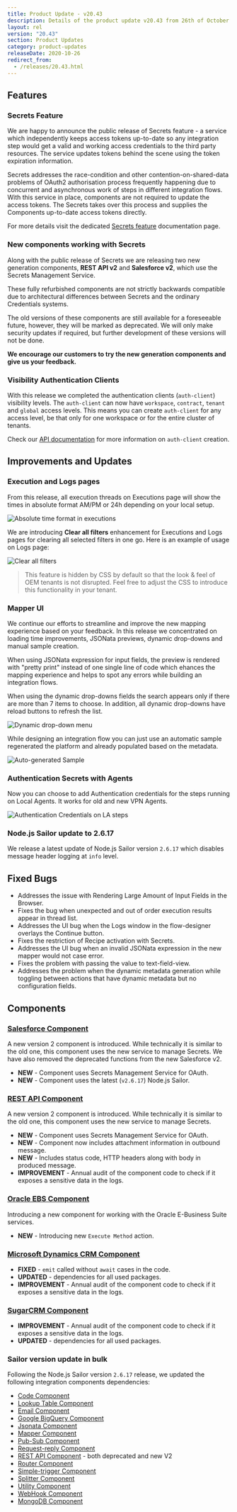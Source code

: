 ```yaml
---
title: Product Update - v20.43
description: Details of the product update v20.43 from 26th of October 2020.
layout: rel
version: "20.43"
section: Product Updates
category: product-updates
releaseDate: 2020-10-26
redirect_from:
  - /releases/20.43.html
---
```


## Features

### Secrets Feature

We are happy to announce the public release of Secrets feature - a service which independently
keeps access tokens up-to-date so any integration step would get a valid and working
access credentials to the third party resources. The service updates tokens behind the
scene using the token expiration information.

Secrets addresses the race-condition and other contention-on-shared-data problems
of OAuth2 authorisation process frequently happening due to concurrent and asynchronous
work of steps in different integration flows. With this service in place, components
are not required to update the access tokens. The Secrets takes over this process
and supplies the Components up-to-date access tokens directly.

For more details visit the dedicated [Secrets feature](/getting-started/secrets)
documentation page.

### New components working with Secrets

Along with the public release of Secrets we are releasing two new generation
components, **REST API v2** and **Salesforce v2**, which use the Secrets Management Service.

These fully refurbished components are not strictly backwards compatible due to
architectural differences between Secrets and the ordinary Credentials systems.

The old versions of these components are still available for a foreseeable future,
however, they will be marked as deprecated. We will only make security updates if
required, but further development of these versions will not be done.

**We encourage our customers to try the new generation components and give us your feedback.**

### Visibility Authentication Clients

With this release we completed the authentication clients (`auth-client`)
visibility levels. The `auth-client` can now have `workspace`, `contract`, `tenant`
and `global` access levels. This means you can create `auth-client` for any access
level, be that only for one workspace or for the entire cluster of tenants.

Check our [API documentation]({{site.data.tenant.apiDocsUri}}/v2#/auth%20clients/post_auth_clients)
for more information on `auth-client` creation.

## Improvements and Updates

### Execution and Logs pages

From this release, all execution threads on Executions page will show the times
in absolute format AM/PM or 24h depending on your local setup.

![Absolute time format in executions](/assets/img/RN/2043/execution-abstime.png)

We are introducing **Clear all filters** enhancement for Executions and Logs pages
for clearing all selected filters in one go. Here is an example of usage on Logs
page:

![Clear all filters](/assets/img/RN/2043/clear-all-filters.gif)

> This feature is hidden by CSS by default so that the look & feel of OEM tenants
> is not disrupted. Feel free to adjust the CSS to introduce this functionality in your tenant.

### Mapper UI

We continue our efforts to streamline and improve the new mapping experience
based on your feedback. In this release we concentrated on loading time
improvements, JSONata previews, dynamic drop-downs and manual sample creation.

When using JSONata expression for input fields, the preview is rendered with
"pretty print" instead of one single line of code which ehances the mapping
experience and helps to spot any errors while building an integration flows.

When using the dynamic drop-downs fields the search appears only if there are
more than 7 items to choose. In addition, all dynamic drop-downs have reload buttons
to refresh the list.

![Dynamic drop-down menu](/assets/img/RN/2043/dynamic-drop-down.png)

While designing an integration flow you can just use an automatic sample regenerated
the platform and already populated based on the metadata.

![Auto-generated Sample](/assets/img/RN/2043/generated-sample.png)


### Authentication Secrets with Agents

Now you can choose to add Authentication credentials for the steps running on
Local Agents. It works for old and new VPN Agents.

![Authentication Credentials on LA steps](/assets/img/RN/2043/auth-cred-la.png)

### Node.js Sailor update to 2.6.17

We release a latest update of Node.js Sailor version `2.6.17` which disables
message header logging at `info` level.

## Fixed Bugs

*   Addresses the issue with Rendering Large Amount of Input Fields in the Browser.
*   Fixes the bug when unexpected and out of order execution results appear in thread list.
*   Addresses the UI bug when the Logs window in the flow-designer overlays the Continue button.
*   Fixes the restriction of Recipe activation with Secrets.
*   Addresses the UI bug when an invalid JSONata expression in the new mapper would not case error.
*   Fixes the problem with passing the value to text-field-view.
*   Addresses the problem when the dynamic metadata generation while toggling between actions that have dynamic metadata but no configuration fields.

## Components

### [Salesforce Component](/components/salesforce/)

A new version 2 component is introduced. While technically it is similar to the
old one, this component uses the new service to manage Secrets. We have also removed
the deprecated functions from the new Salesforce v2.

*   **NEW** - Component uses Secrets Management Service for OAuth.
*   **NEW** - Component uses the latest (`v2.6.17`) Node.js Sailor.

### [REST API Component](/components/rest-api/)

A new version 2 component is introduced. While technically it is similar to the
old one, this component uses the new service to manage Secrets.

*   **NEW** - Component uses Secrets Management Service for OAuth.
*   **NEW** - Component now includes attachment information in outbound message.
*   **NEW** - Includes status code, HTTP headers along with body in produced message.
*   **IMPROVEMENT** - Annual audit of the component code to check if it exposes a sensitive data in the logs.

### [Oracle EBS Component](/components/oracle-ebs/)

Introducing a new component for working with the Oracle E-Business Suite services.

*  **NEW** - Introducing new `Execute Method` action.

### [Microsoft Dynamics CRM Component](/components/msdynamics-crm/)

*   **FIXED** - `emit` called without `await` cases in the code.
*   **UPDATED** - dependencies for all used packages.
*   **IMPROVEMENT** - Annual audit of the component code to check if it exposes a sensitive data in the logs.

### [SugarCRM Component](/components/sugarcrm/)

*   **IMPROVEMENT** - Annual audit of the component code to check if it exposes a sensitive data in the logs.
*   **UPDATED** - dependencies for all used packages.

### Sailor version update in bulk

Following the Node.js Sailor version `2.6.17` release, we updated the following
integration components dependencies:

*   [Code Component](/components/code/)
*   [Lookup Table Component](/components/lookup-table/)
*   [Email Component](/components/email/)
*   [Google BigQuery Component](/components/google-bigquery/)
*   [Jsonata Component](/components/jsonata/)
*   [Mapper Component](/components/mapper/)
*   [Pub-Sub Component](/components/pub-sub/)
*   [Request-reply Component](/components/request-reply/)
*   [REST API Component](/components/rest-api/) - both deprecated and new V2
*   [Router Component](/components/router/)
*   [Simple-trigger Component](/components/simple-trigger/)
*   [Splitter Component](/components/splitter/)
*   [Utility Component](/components/utility/)
*   [WebHook Component](/components/webhook/)
*   [MongoDB Component](/components/mongodb/)
